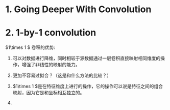 # 1. Going Deeper With Convolution

# 2. 1-by-1 convolution

$1\times 1 $ 卷积的优势:

1. 可以对数据进行降维，同时相较于源数据通过一层卷积直接映射相同维度的操作，增强了非线性的映射的能力。

2. 更加不容易过拟合？（这是和什么方法的比较？）

3. $1\times 1 $是在特征维度上进行的操作，它的操作可以说是特征之间的组合映射，因为它是和坐标相互独立的。

4. 
